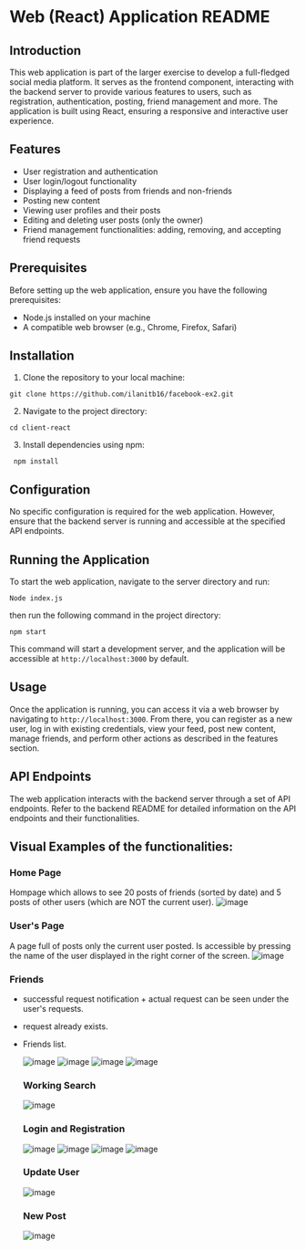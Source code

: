 # Web (React) Application README
## Introduction
This web application is part of the larger exercise to develop a full-fledged social media platform. It serves as the frontend component, interacting with the backend server to provide various features to users, such as registration, authentication, posting, friend management and more. The application is built using React, ensuring a responsive and interactive user experience.

## Features
- User registration and authentication
- User login/logout functionality
- Displaying a feed of posts from friends and non-friends
- Posting new content
- Viewing user profiles and their posts
- Editing and deleting user posts (only the owner)
- Friend management functionalities: adding, removing, and accepting friend requests

## Prerequisites
Before setting up the web application, ensure you have the following prerequisites:
- Node.js installed on your machine
- A compatible web browser (e.g., Chrome, Firefox, Safari)

## Installation
1.	Clone the repository to your local machine:
```
git clone https://github.com/ilanitb16/facebook-ex2.git 
```
2.	Navigate to the project directory:
``` 
cd client-react
```
3.	Install dependencies using npm:
```
 npm install 
```
## Configuration
No specific configuration is required for the web application. However, ensure that the backend server is running and accessible at the specified API endpoints.

## Running the Application
To start the web application, navigate to the server directory and run:
```
Node index.js
```
then run the following command in the project directory:
```
npm start
```
This command will start a development server, and the application will be accessible at `http://localhost:3000` by default.

## Usage
Once the application is running, you can access it via a web browser by navigating to `http://localhost:3000`. From there, you can register as a new user, log in with existing credentials, view your feed, post new content, manage friends, and perform other actions as described in the features section.

## API Endpoints
The web application interacts with the backend server through a set of API endpoints. Refer to the backend README for detailed information on the API endpoints and their functionalities.

## Visual Examples of the functionalities:

 ### Home Page
 Hompage which allows to see 20 posts of friends (sorted by date) and 5 posts of other users (which are NOT the current user).
![image](https://github.com/ilanitb16/facebook-ex2/assets/97344492/e93b4103-2468-4266-99db-5f7833599613)

### User's Page
A page full of posts only the current user posted. Is accessible by pressing the name of the user displayed in the right corner of the screen.
![image](https://github.com/ilanitb16/facebook-ex2/assets/97344492/0c1de117-e3d8-44f8-809c-016a9ba35d88)


### Friends
- successful request notification + actual request can be seen under the user's requests.
- request already exists.
- Friends list.

  ![image](https://github.com/ilanitb16/facebook-ex2/assets/97344492/c8f71224-d42b-41cf-be3e-ebed9098c33a)
  ![image](https://github.com/ilanitb16/facebook-ex2/assets/97344492/cf5374d1-2681-4215-aeb9-ecbcdfa265ca)
  ![image](https://github.com/ilanitb16/facebook-ex2/assets/97344492/00ed5707-9429-467a-bb7a-9ebe2c3bb02e)
  ![image](https://github.com/ilanitb16/facebook-ex2/assets/97344492/da8c865b-a711-4f85-abc6-97d238483a54)


  ### Working Search
  ![image](https://github.com/ilanitb16/facebook-ex2/assets/97344492/f5e6ec19-0e2f-4dad-ae10-ec9e970f97ef)

  ### Login and Registration

  ![image](https://github.com/ilanitb16/facebook-ex2/assets/97344492/85a31e15-8605-42d5-827e-3aca8096a066)
  ![image](https://github.com/ilanitb16/facebook-ex2/assets/97344492/2c7509d3-e79c-4d5b-a633-7ec6e11c7909)
  ![image](https://github.com/ilanitb16/facebook-ex2/assets/97344492/b71b4243-7e95-4631-bd42-70a338836123)
  ![image](https://github.com/ilanitb16/facebook-ex2/assets/97344492/5703bae4-d1d5-47f8-8529-6958121f3dc5)

  ### Update User
  ![image](https://github.com/ilanitb16/facebook-ex2/assets/97344492/049b1375-5d91-471a-9686-b118a3e65513)

  ### New Post
  ![image](https://github.com/ilanitb16/facebook-ex2/assets/97344492/73b70179-23e8-4974-b4c2-545c907d26cd)




